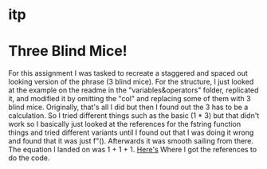 # itp
# Three Blind Mice!
For this assignment I was tasked to recreate a staggered and spaced out looking version of the phrase (3 blind mice).
For the structure, I just looked at the example on the readme in the "variables&operators" folder, replicated it, and modified it by omitting the "col" and replacing some of them with 3 blind mice.
Originally, that's all I did but then I found out the 3 has to be a calculation.
So I tried different things such as the basic (1 * 3) but that didn't work so I basically just looked at the references for the fstring function things and tried different variants until I found out that I was doing it wrong and found that it was just f"(<insert equation here>).
Afterwards it was smooth sailing from there.
The equation I landed on was 1 + 1 + 1.
[Here's](https://github.com/rdwrome/261sp24/blob/main/03Variables%2BOperators/README.md) Where I got the references to do the code.
